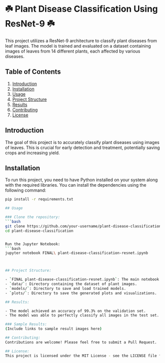 # ☘️ Plant Disease Classification Using ResNet-9 ☘️

This project utilizes a ResNet-9 architecture to classify plant diseases from leaf images. The model is trained and evaluated on a dataset containing images of leaves from 14 different plants, each affected by various diseases. 

## Table of Contents

1. [Introduction](#introduction)
2. [Installation](#installation)
3. [Usage](#usage)
4. [Project Structure](#project-structure)
5. [Results](#results)
6. [Contributing](#contributing)
7. [License](#license)

## Introduction

The goal of this project is to accurately classify plant diseases using images of leaves. This is crucial for early detection and treatment, potentially saving crops and increasing yield.

## Installation

To run this project, you need to have Python installed on your system along with the required libraries. You can install the dependencies using the following command:

```bash
pip install -r requirements.txt

## Usage

### Clone the repository:
```bash
git clone https://github.com/your-username/plant-disease-classification.git
cd plant-disease-classification


Run the Jupyter Notebook:
```bash
jupyter notebook FINAL\ plant-disease-classification-resnet.ipynb



## Project Structure:

- `FINAL plant-disease-classification-resnet.ipynb`: The main notebook containing all the code for data loading, preprocessing, model building, training, and evaluation.
- `data/`: Directory containing the dataset of plant images.
- `models/`: Directory to save and load trained models.
- `plots/`: Directory to save the generated plots and visualizations.

## Results:

- The model achieved an accuracy of 99.3% on the validation set.
- The model was able to perfectly classify all images in the test set.

### Sample Results:
(Include links to sample result images here)

## Contributing:
Contributions are welcome! Please feel free to submit a Pull Request.

## License:
This project is licensed under the MIT License - see the LICENSE file for details.





